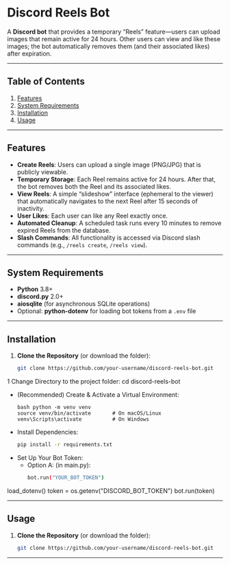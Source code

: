 # Discord Reels Bot

A **Discord bot** that provides a temporary “Reels” feature—users can upload images that remain active for 24 hours. Other users can view and like these images; the bot automatically removes them (and their associated likes) after expiration.

---

## Table of Contents

1. [Features](#features)  
2. [System Requirements](#system-requirements)  
3. [Installation](#installation)
4. [Usage](#usage)  

---

## Features

- **Create Reels**: Users can upload a single image (PNG/JPG) that is publicly viewable.  
- **Temporary Storage**: Each Reel remains active for 24 hours. After that, the bot removes both the Reel and its associated likes.  
- **View Reels**: A simple “slideshow” interface (ephemeral to the viewer) that automatically navigates to the next Reel after 15 seconds of inactivity.  
- **User Likes**: Each user can like any Reel exactly once.  
- **Automated Cleanup**: A scheduled task runs every 10 minutes to remove expired Reels from the database.  
- **Slash Commands**: All functionality is accessed via Discord slash commands (e.g., `/reels create`, `/reels view`).  

---

## System Requirements

- **Python** 3.8+  
- **discord.py** 2.0+  
- **aiosqlite** (for asynchronous SQLite operations)  
- Optional: **python-dotenv** for loading bot tokens from a `.env` file  


---

## Installation

1. **Clone the Repository** (or download the folder):
   ```bash
   git clone https://github.com/your-username/discord-reels-bot.git
1 Change Directory to the project folder:
   cd discord-reels-bot
- (Recommended) Create & Activate a Virtual Environment:
   ```
   bash python -m venv venv
   source venv/bin/activate       # On macOS/Linux
   venv\Scripts\activate          # On Windows
- Install Dependencies:
   ```bash 
   pip install -r requirements.txt
- Set Up Your Bot Token:
   - Option A: (in main.py):
      ```bash 
      bot.run("YOUR_BOT_TOKEN")

load_dotenv()
token = os.getenv("DISCORD_BOT_TOKEN")
bot.run(token)




---

## Usage

1. **Clone the Repository** (or download the folder):
   ```bash
   git clone https://github.com/your-username/discord-reels-bot.git

---
